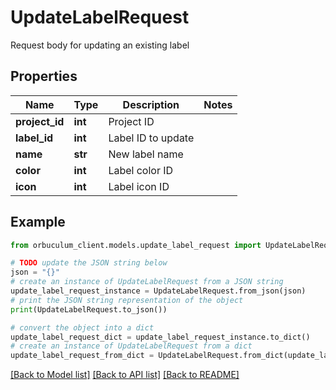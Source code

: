 # UpdateLabelRequest

Request body for updating an existing label

## Properties

Name | Type | Description | Notes
------------ | ------------- | ------------- | -------------
**project_id** | **int** | Project ID | 
**label_id** | **int** | Label ID to update | 
**name** | **str** | New label name | 
**color** | **int** | Label color ID | 
**icon** | **int** | Label icon ID | 

## Example

```python
from orbuculum_client.models.update_label_request import UpdateLabelRequest

# TODO update the JSON string below
json = "{}"
# create an instance of UpdateLabelRequest from a JSON string
update_label_request_instance = UpdateLabelRequest.from_json(json)
# print the JSON string representation of the object
print(UpdateLabelRequest.to_json())

# convert the object into a dict
update_label_request_dict = update_label_request_instance.to_dict()
# create an instance of UpdateLabelRequest from a dict
update_label_request_from_dict = UpdateLabelRequest.from_dict(update_label_request_dict)
```
[[Back to Model list]](../README.md#documentation-for-models) [[Back to API list]](../README.md#documentation-for-api-endpoints) [[Back to README]](../README.md)


